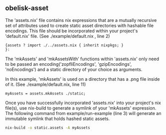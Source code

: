 ## obelisk-asset

The 'assets.nix' file contains nix expressions that are a mutually 
recursive set of attributes used to create static asset directories 
with hashable file encodings. This file should be incorporated within
your project's 'default.nix' file. (See ./example/default.nix , line 2)
```
{assets ? import ./../assets.nix { inherit nixpkgs; }
}:
```

The 'mkAssets' and 'mkAssetsWith' functions within 'assets.nix' only
need to be passed an encoding('zopfliEncodings', 'gzipEncodings', 
'noEncodings') and a static directory of your choice as arguments.

In this example, 'mkAssets' is used on a directory that has a .png 
file inside of it. (See ./example/default.nix, line 11)
```
myAssets = assets.mkAssets ./static; 
```

Once you have successfully incorporated 'assets.nix' into your 
project's nix file(s), use nix-build to generate a symlink of 
your 'mkAssets' expression. The following command from 
example/run-example (line 3) will generate an immutable symlink 
that holds hashed static assets. 
```bash
nix-build -o static.assets -A myAssets
```
